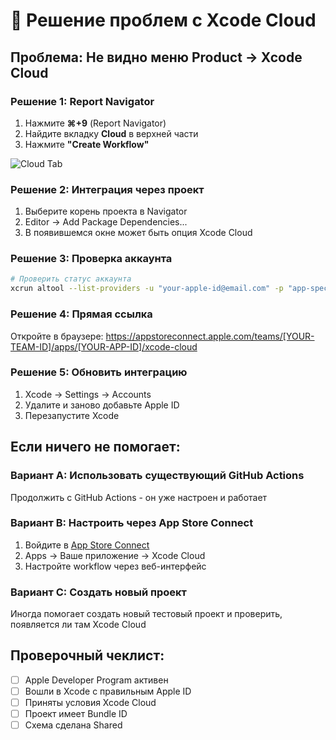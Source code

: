 # 🔧 Решение проблем с Xcode Cloud

## Проблема: Не видно меню Product → Xcode Cloud

### Решение 1: Report Navigator
1. Нажмите **⌘+9** (Report Navigator)
2. Найдите вкладку **Cloud** в верхней части
3. Нажмите **"Create Workflow"**

![Cloud Tab](cloud-tab-location.png)

### Решение 2: Интеграция через проект
1. Выберите корень проекта в Navigator
2. Editor → Add Package Dependencies...
3. В появившемся окне может быть опция Xcode Cloud

### Решение 3: Проверка аккаунта
```bash
# Проверить статус аккаунта
xcrun altool --list-providers -u "your-apple-id@email.com" -p "app-specific-password"
```

### Решение 4: Прямая ссылка
Откройте в браузере:
https://appstoreconnect.apple.com/teams/[YOUR-TEAM-ID]/apps/[YOUR-APP-ID]/xcode-cloud

### Решение 5: Обновить интеграцию
1. Xcode → Settings → Accounts
2. Удалите и заново добавьте Apple ID
3. Перезапустите Xcode

## Если ничего не помогает:

### Вариант A: Использовать существующий GitHub Actions
Продолжить с GitHub Actions - он уже настроен и работает

### Вариант B: Настроить через App Store Connect
1. Войдите в [App Store Connect](https://appstoreconnect.apple.com)
2. Apps → Ваше приложение → Xcode Cloud
3. Настройте workflow через веб-интерфейс

### Вариант C: Создать новый проект
Иногда помогает создать новый тестовый проект и проверить, появляется ли там Xcode Cloud

## Проверочный чеклист:
- [ ] Apple Developer Program активен
- [ ] Вошли в Xcode с правильным Apple ID
- [ ] Приняты условия Xcode Cloud
- [ ] Проект имеет Bundle ID
- [ ] Схема сделана Shared 
